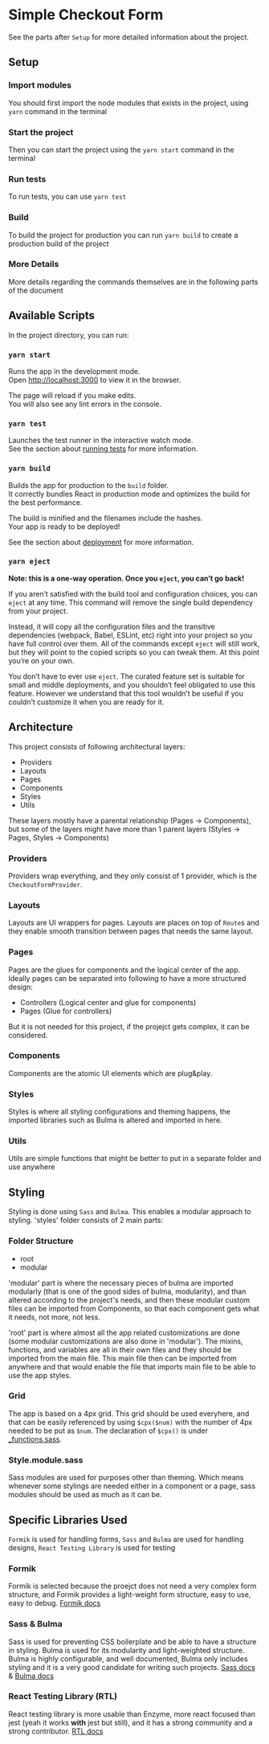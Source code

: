 # Simple Checkout Form

See the parts after `Setup` for more detailed information about the project.

## Setup

### Import modules

You should first import the node modules that exists in the project, using `yarn` command in the terminal

### Start the project

Then you can start the project using the `yarn start` command in the terminal

### Run tests

To run tests, you can use `yarn test`

### Build

To build the project for production you can run `yarn build` to create a production build of the project

### More Details

More details regarding the commands themselves are in the following parts of the document

## Available Scripts

In the project directory, you can run:

### `yarn start`

Runs the app in the development mode.\
Open [http://localhost:3000](http://localhost:3000) to view it in the browser.

The page will reload if you make edits.\
You will also see any lint errors in the console.

### `yarn test`

Launches the test runner in the interactive watch mode.\
See the section about [running tests](https://facebook.github.io/create-react-app/docs/running-tests) for more information.

### `yarn build`

Builds the app for production to the `build` folder.\
It correctly bundles React in production mode and optimizes the build for the best performance.

The build is minified and the filenames include the hashes.\
Your app is ready to be deployed!

See the section about [deployment](https://facebook.github.io/create-react-app/docs/deployment) for more information.

### `yarn eject`

**Note: this is a one-way operation. Once you `eject`, you can’t go back!**

If you aren’t satisfied with the build tool and configuration choices, you can `eject` at any time. This command will remove the single build dependency from your project.

Instead, it will copy all the configuration files and the transitive dependencies (webpack, Babel, ESLint, etc) right into your project so you have full control over them. All of the commands except `eject` will still work, but they will point to the copied scripts so you can tweak them. At this point you’re on your own.

You don’t have to ever use `eject`. The curated feature set is suitable for small and middle deployments, and you shouldn’t feel obligated to use this feature. However we understand that this tool wouldn’t be useful if you couldn’t customize it when you are ready for it.

## Architecture

This project consists of following architectural layers:
- Providers
- Layouts
- Pages
- Components
- Styles
- Utils

These layers mostly have a parental relationship (Pages -> Components), but some of the layers might have more than 1 parent layers (Styles -> Pages, Styles -> Components)

### Providers

Providers wrap everything, and they only consist of 1 provider, which is the `CheckoutFormProvider`.

### Layouts

Layouts are UI wrappers for pages. Layouts are places on top of `Route`s and they enable smooth transition between pages that needs the same layout.

### Pages

Pages are the glues for components and the logical center of the app. Ideally pages can be separated into following to have a more structured design:

- Controllers (Logical center and glue for components)
- Pages (Glue for controllers)

But it is not needed for this project, if the projejct gets complex, it can be considered.

### Components 

Components are the atomic UI elements which are plug&play.

### Styles

Styles is where all styling configurations and theming happens, the imported libraries such as Bulma is altered and imported in here.

### Utils

Utils are simple functions that might be better to put in a separate folder and use anywhere

## Styling

Styling is done using `Sass` and `Bulma`. This enables a modular approach to styling. 'styles' folder consists of 2 main parts:

### Folder Structure

- root
- modular

'modular' part is where the necessary pieces of bulma are imported modularly (that is one of the good sides of bulma, modularity), and than altered according to the project's needs, and then these modular custom files can be imported from Components, so that each component gets what it needs, not more, not less.

'root' part is where almost all the app related customizations are done (some modular customizations are also done in 'modular'). The mixins, functions, and variables are all in their own files and they should be imported from the main file. This main file then can be imported from anywhere and that would enable the file that imports main file to be able to use the app styles.

### Grid

The app is based on a 4px grid. This grid should be used everyhere, and that can be easily referenced by using `$cpx($num)` with the number of 4px needed to be put as `$num`. The declaration of `$cpx()` is under [_functions.sass](src/styless/_functions.sass).

### Style.module.sass

Sass modules are used for purposes other than theming. Which means whenever some stylings are needed either in a component or a page, sass modules should be used as much as it can be.

## Specific Libraries Used

`Formik` is used for handling forms, `Sass` and `Bulma` are used for handling designs, `React Testing Library` is used for testing

### Formik

Formik is selected because the proejct does not need a very complex form structure, and Formik provides a light-weight form structure, easy to use, easy to debug. [Formik docs](https://formik.org/docs/overview)

### Sass & Bulma

Sass is used for preventing CSS boilerplate and be able to have a structure in styling. Bulma is used for its modularity and light-weighted structure. Bulma is highly configurable, and well documented, Bulma only includes styling and it is a very good candidate for writing such projects. [Sass docs](https://sass-lang.com/guide) & [Bulma docs](https://bulma.io/documentation/)

### React Testing Library (RTL)

React testing library is more usable than Enzyme, more react focused than jest (yeah it works **with** jest but still), and it has a strong community and a strong contributor. [RTL docs](https://testing-library.com/docs/react-testing-library/intro/)